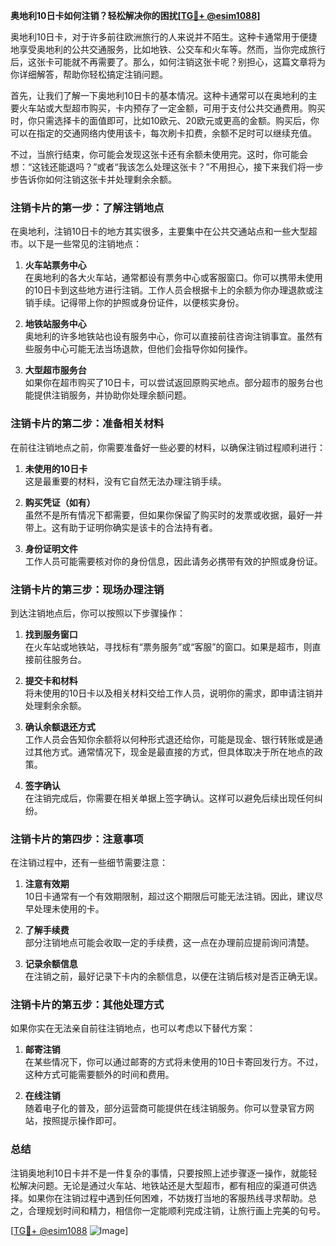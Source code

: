 **奥地利10日卡如何注销？轻松解决你的困扰[[TG💪+ @esim1088](https://t.me/s/esim1088)]**

奥地利10日卡，对于许多前往欧洲旅行的人来说并不陌生。这种卡通常用于便捷地享受奥地利的公共交通服务，比如地铁、公交车和火车等。然而，当你完成旅行后，这张卡可能就不再需要了。那么，如何注销这张卡呢？别担心，这篇文章将为你详细解答，帮助你轻松搞定注销问题。

首先，让我们了解一下奥地利10日卡的基本情况。这种卡通常可以在奥地利的主要火车站或大型超市购买，卡内预存了一定金额，可用于支付公共交通费用。购买时，你只需选择卡的面值即可，比如10欧元、20欧元或更高的金额。购买后，你可以在指定的交通网络内使用该卡，每次刷卡扣费，余额不足时可以继续充值。

不过，当旅行结束，你可能会发现这张卡还有余额未使用完。这时，你可能会想：“这钱还能退吗？”或者“我该怎么处理这张卡？”不用担心，接下来我们将一步步告诉你如何注销这张卡并处理剩余余额。

### 注销卡片的第一步：了解注销地点

在奥地利，注销10日卡的地方其实很多，主要集中在公共交通站点和一些大型超市。以下是一些常见的注销地点：

1. **火车站票务中心**  
   在奥地利的各大火车站，通常都设有票务中心或客服窗口。你可以携带未使用的10日卡到这些地方进行注销。工作人员会根据卡上的余额为你办理退款或注销手续。记得带上你的护照或身份证件，以便核实身份。

2. **地铁站服务中心**  
   奥地利的许多地铁站也设有服务中心，你可以直接前往咨询注销事宜。虽然有些服务中心可能无法当场退款，但他们会指导你如何操作。

3. **大型超市服务台**  
   如果你在超市购买了10日卡，可以尝试返回原购买地点。部分超市的服务台也能提供注销服务，并协助你处理余额问题。

### 注销卡片的第二步：准备相关材料

在前往注销地点之前，你需要准备好一些必要的材料，以确保注销过程顺利进行：

1. **未使用的10日卡**  
   这是最重要的材料，没有它自然无法办理注销手续。

2. **购买凭证（如有）**  
   虽然不是所有情况下都需要，但如果你保留了购买时的发票或收据，最好一并带上。这有助于证明你确实是该卡的合法持有者。

3. **身份证明文件**  
   工作人员可能需要核对你的身份信息，因此请务必携带有效的护照或身份证。

### 注销卡片的第三步：现场办理注销

到达注销地点后，你可以按照以下步骤操作：

1. **找到服务窗口**  
   在火车站或地铁站，寻找标有“票务服务”或“客服”的窗口。如果是超市，则直接前往服务台。

2. **提交卡和材料**  
   将未使用的10日卡以及相关材料交给工作人员，说明你的需求，即申请注销并处理剩余余额。

3. **确认余额退还方式**  
   工作人员会告知你余额将以何种形式退还给你，可能是现金、银行转账或是通过其他方式。通常情况下，现金是最直接的方式，但具体取决于所在地点的政策。

4. **签字确认**  
   在注销完成后，你需要在相关单据上签字确认。这样可以避免后续出现任何纠纷。

### 注销卡片的第四步：注意事项

在注销过程中，还有一些细节需要注意：

1. **注意有效期**  
   10日卡通常有一个有效期限制，超过这个期限后可能无法注销。因此，建议尽早处理未使用的卡。

2. **了解手续费**  
   部分注销地点可能会收取一定的手续费，这一点在办理前应提前询问清楚。

3. **记录余额信息**  
   在注销之前，最好记录下卡内的余额信息，以便在注销后核对是否正确无误。

### 注销卡片的第五步：其他处理方式

如果你实在无法亲自前往注销地点，也可以考虑以下替代方案：

1. **邮寄注销**  
   在某些情况下，你可以通过邮寄的方式将未使用的10日卡寄回发行方。不过，这种方式可能需要额外的时间和费用。

2. **在线注销**  
   随着电子化的普及，部分运营商可能提供在线注销服务。你可以登录官方网站，按照提示操作即可。

### 总结

注销奥地利10日卡并不是一件复杂的事情，只要按照上述步骤逐一操作，就能轻松解决问题。无论是通过火车站、地铁站还是大型超市，都有相应的渠道可供选择。如果你在注销过程中遇到任何困难，不妨拨打当地的客服热线寻求帮助。总之，合理规划时间和精力，相信你一定能顺利完成注销，让旅行画上完美的句号。

[[TG💪+ @esim1088](https://t.me/s/esim1088) ![Image](https://i.postimg.cc/4NQfJmqS/Snipaste-2025-05-13-00-14-12.png)]